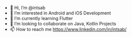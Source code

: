 - 👋 Hi, I’m @intsab
- 👀 I’m interested in Android and iOS Development
- 🌱 I’m currently learning Flutter
- 💞️ I’m looking to collaborate on Java, Kotlin Projects
- 📫 How to reach me https://www.linkedin.com/in/intsab/

<!---
intsab/intsab is a ✨ special ✨ repository because its `README.md` (this file) appears on your GitHub profile.
You can click the Preview link to take a look at your changes.
--->
